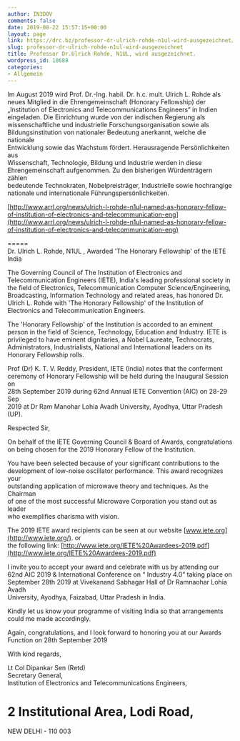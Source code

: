 ```yaml
---
author: IN3DOV
comments: false
date: 2019-08-22 15:57:15+00:00
layout: page
link: https://drc.bz/professor-dr-ulrich-rohde-n1ul-wird-ausgezeichnet/
slug: professor-dr-ulrich-rohde-n1ul-wird-ausgezeichnet
title: Professor Dr.Ulrich Rohde, N1UL, wird ausgezeichnet.
wordpress_id: 18688
categories:
- Allgemein
---
```











Im August 2019 wird Prof. Dr.-Ing. habil. Dr. h.c. mult. Ulrich L. Rohde als  
neues Mitglied in die Ehrengemeinschaft (Honorary Fellowship) der  
„Institution of Electronics and Telecommunications Engineers“ in Indien  
eingeladen. Die Einrichtung wurde von der indischen Regierung als  
wissenschaftliche und industrielle Forschungsorganisation sowie als  
Bildungsinstitution von nationaler Bedeutung anerkannt, welche die nationale  
Entwicklung sowie das Wachstum fördert. Herausragende Persönlichkeiten aus  
Wissenschaft, Technologie, Bildung und Industrie werden in diese  
Ehrengemeinschaft aufgenommen. Zu den bisherigen Würdenträgern zählen  
bedeutende Technokraten, Nobelpreisträger, Industrielle sowie hochrangige  
nationale und internationale Führungspersönlichkeiten.







[http://www.arrl.org/news/ulrich-l-rohde-n1ul-named-as-honorary-fellow-of-institution-of-electronics-and-telecommunication-eng](http://www.arrl.org/news/ulrich-l-rohde-n1ul-named-as-honorary-fellow-of-institution-of-electronics-and-telecommunication-eng)













=====  
Dr. Ulrich L. Rohde, N1UL , Awarded 'The Honorary Fellowship' of the IETE  
India







The Governing Council of The Institution of Electronics and  
Telecommunication Engineers (IETE), India's leading professional society in  
the field of Electronics, Telecommunication Computer Science/Engineering,  
Broadcasting, Information Technology and related areas, has honored Dr.  
Ulrich L. Rohde with 'The Honorary Fellowship' of the Institution of  
Electronics and Telecommunication Engineers.







The 'Honorary Fellowship' of the Institution is accorded to an eminent  
person in the field of Science, Technology, Education and Industry. IETE is  
privileged to have eminent dignitaries, a Nobel Laureate, Technocrats,  
Administrators, Industrialists, National and International leaders on its  
Honorary Fellowship rolls.







Prof (Dr) K. T. V. Reddy, President, IETE (India) notes that the conferment  
ceremony of Honorary Fellowship will be held during the Inaugural Session on  
28th September 2019 during 62nd Annual IETE Convention (AIC) on 28-29 Sep  
2019 at Dr Ram Manohar Lohia Avadh University, Ayodhya, Uttar Pradesh (UP).































Respected Sir,







On behalf of the IETE Governing Council & Board of Awards, congratulations  
on being chosen for the 2019 Honorary Fellow of the Institution.







You have been selected because of your significant contributions to the  
development of low-noise oscillator performance. This award recognizes your  
outstanding application of microwave theory and techniques. As the Chairman  
of one of the most successful Microwave Corporation you stand out as leader  
who exemplifies charisma with vision.







The 2019 IETE award recipients can be seen at our website [www.iete.org](http://www.iete.org/). or  
the following link: [http://www.iete.org/IETE%20Awardees-2019.pdf](http://www.iete.org/IETE%20Awardees-2019.pdf)







I invite you to accept your award and celebrate with us by attending our  
62nd AIC 2019 & International Conference on “ Industry 4.0” taking place on  
September 28th 2019 at Vivekanand Sabhagar Hall of Dr Ramnaohar Lohia Avadh  
University, Ayodhya, Faizabad, Uttar Pradesh in India.







Kindly let us know your programme of visiting India so that arrangements  
could me made accordingly.







Again, congratulations, and I look forward to honoring you at our Awards  
Function on 28th September 2019







With kind regards,







Lt Col Dipankar Sen (Retd)  
Secretary General,  
Institution of Electronics and Telecommunications Engineers,  
# 2 Institutional Area, Lodi Road,  
NEW DELHI - 110 003



